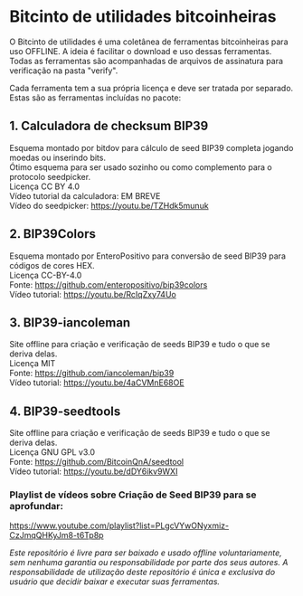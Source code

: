 # Bitcinto de utilidades bitcoinheiras

O Bitcinto de utilidades é uma coletânea de ferramentas bitcoinheiras para uso OFFLINE. A ideia é facilitar o download e uso dessas ferramentas. Todas as ferramentas são acompanhadas de arquivos de assinatura para verificação na pasta "verify".

Cada ferramenta tem a sua própria licença e deve ser tratada por separado.  
Estas são as ferramentas incluídas no pacote:  

## 1. Calculadora de checksum BIP39
Esquema montado por bitdov para cálculo de seed BIP39 completa jogando moedas ou inserindo bits.  
Ótimo esquema para ser usado sozinho ou como complemento para o protocolo seedpicker.  
Licença CC BY 4.0  
Vídeo tutorial da calculadora: EM BREVE  
Vídeo do seedpicker: https://youtu.be/TZHdk5munuk  

## 2. BIP39Colors
Esquema montado por EnteroPositivo para conversão de seed BIP39 para códigos de cores HEX.  
Licença CC-BY-4.0  
Fonte: https://github.com/enteropositivo/bip39colors  
Vídeo tutorial: https://youtu.be/RcIqZxy74Uo  

## 3. BIP39-iancoleman
Site offline para criação e verificação de seeds BIP39 e tudo o que se deriva delas.  
Licença MIT  
Fonte: https://github.com/iancoleman/bip39  
Vídeo tutorial: https://youtu.be/4aCVMnE68OE  

## 4. BIP39-seedtools
Site offline para criação e verificação de seeds BIP39 e tudo o que se deriva delas.  
Licença GNU GPL v3.0  
Fonte: https://github.com/BitcoinQnA/seedtool  
Vídeo tutorial: https://youtu.be/dDY6ikv9WXI  


### Playlist de vídeos sobre Criação de Seed BIP39 para se aprofundar:
  https://www.youtube.com/playlist?list=PLgcVYwONyxmiz-CzJmqQHKyJm8-t6Tp8p


*Este repositório é livre para ser baixado e usado offline voluntariamente, sem nenhuma garantia ou responsabilidade por parte dos seus autores. A responsabilidade de utilização deste repositório é única e exclusiva do usuário que decidir baixar e executar suas ferramentas.*
